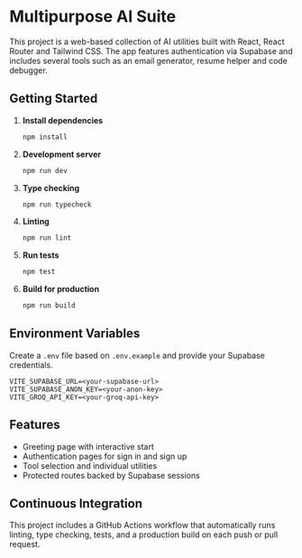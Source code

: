 # Multipurpose AI Suite

This project is a web-based collection of AI utilities built with React, React Router and Tailwind CSS. The app features authentication via Supabase and includes several tools such as an email generator, resume helper and code debugger.

## Getting Started

1. **Install dependencies**
   ```bash
   npm install
   ```

2. **Development server**
   ```bash
   npm run dev
   ```
3. **Type checking**
   ```bash
   npm run typecheck
   ```
4. **Linting**
   ```bash
   npm run lint
   ```

5. **Run tests**
   ```bash
   npm test
   ```
6. **Build for production**
   ```bash
   npm run build
   ```

## Environment Variables

Create a `.env` file based on `.env.example` and provide your Supabase credentials.

```
VITE_SUPABASE_URL=<your-supabase-url>
VITE_SUPABASE_ANON_KEY=<your-anon-key>
VITE_GROQ_API_KEY=<your-groq-api-key>
```

## Features

- Greeting page with interactive start
- Authentication pages for sign in and sign up
- Tool selection and individual utilities
- Protected routes backed by Supabase sessions

## Continuous Integration

This project includes a GitHub Actions workflow that automatically runs linting,
type checking, tests, and a production build on each push or pull request.

